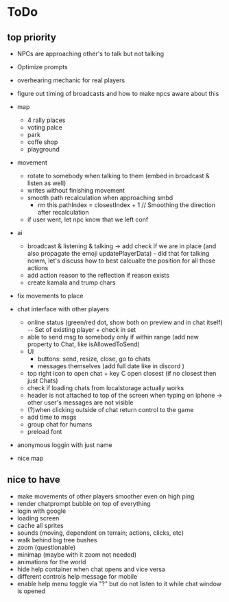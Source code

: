 # ToDo

## top priority

- NPCs are approaching other's to talk but not talking

- Optimize prompts

- overhearing mechanic for real players

- figure out timing of broadcasts and how to make npcs aware about this

- map

  - 4 rally places
  - voting palce
  - park
  - coffe shop
  - playground

- movement

  - rotate to somebody when talking to them (embed in broadcast & listen as well)
  - writes without finishing movement
  - smooth path recalculation when approaching smbd
    - rm this.pathIndex = closestIndex + 1 // Smoothing the direction after recalculation
  - if user went, let npc know that we left conf

- ai

  - broadcast & listening & talking -> add check if we are in place (and also propagate the emoji updatePlayerData) - did that for talking nowm, let's discuss how to best calcualte the position for all those actions
  - add action reason to the reflection if reason exists
  - create kamala and trump chars

- fix movements to place
- chat interface with other players
  - online status (green/red dot, show both on preview and in chat itself) -- Set of existing player + check in set
  - able to send msg to somebody only if within range (add new property to Chat, like isAllowedToSend)
  - UI
    - buttons: send, resize, close, go to chats
    - messages themselves (add full date like in discord )
  - top right icon to open chat + key C open closest (if no closest then just Chats)
  - check if loading chats from localstorage actually works
  - header is not attached to top of the screen when typing on iphone -> other user's messages are not visible
  - (?)when clicking outside of chat return control to the game
  - add time to msgs
  - group chat for humans
  - preload font
- anonymous loggin with just name
- nice map

## nice to have

- make movements of other players smoother even on high ping
- render chatprompt bubble on top of everything
- login with google
- loading screen
- cache all sprites
- sounds (moving, dependent on terrain; actions, clicks, etc)
- walk behind big tree bushes
- zoom (questionable)
- minimap (maybe with it zoom not needed)
- animations for the world
- hide help container when chat opens and vice versa
- different controls help message for mobile
- enable help menu toggle via "?" but do not listen to it while chat window is opened

